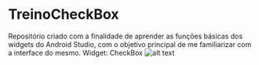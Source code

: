 # TreinoCheckBox
Repositório criado com a finalidade de aprender as funções básicas dos widgets do Android Studio, com o objetivo principal de me familiarizar com a interface do mesmo. 
Widget: CheckBox
![alt text](https://3.bp.blogspot.com/-IZks7gzKMK0/VR006_vIxHI/AAAAAAAAWms/WM-XoR-XTho/s640/CheckBoxSetOnClickListener2.png)
